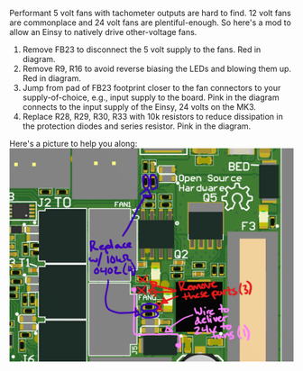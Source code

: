 Performant 5 volt fans with tachometer outputs are hard to find. 12 volt fans are commonplace and 24 volt fans are plentiful-enough. So here's a mod to allow an Einsy to natively drive other-voltage fans.

1.  Remove FB23 to disconnect the 5 volt supply to the fans. Red in diagram.
2.  Remove R9, R16 to avoid reverse biasing the LEDs and blowing them up. Red in diagram.
3.  Jump from pad of FB23 footprint closer to the fan connectors to your supply-of-choice, e.g., input supply to the board. Pink in the diagram connects to the input supply of the Einsy, 24 volts on the MK3.
4.  Replace R28, R29, R30, R33 with 10k resistors to reduce dissipation in the protection diodes and series resistor. Pink in the diagram.

Here's a picture to help you along: ![](images/Einsy_fan_rework_instructions.png "fig:Einsy_fan_rework_instructions.png")